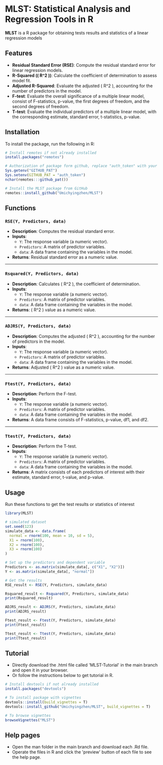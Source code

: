 # MLST: Statistical Analysis and Regression Tools in R

**MLST** is a R package for obtaining tests results and statistics of a linear regression models

## Features

- **Residual Standard Error (RSE)**: Compute the residual standard error for linear regression models.
- **R-Squared (\( R^2 \))**: Calculate the coefficient of determination to assess model fit.
- **Adjusted R-Squared**: Evaluate the adjusted \( R^2 \), accounting for the number of predictors in the model.
- **F-test**: Evaluate the overall significance of a multiple linear model, consist of F-statistics, p-value, the first degrees of freedom, and the second degrees of freedom.
- **T-test**: Evaluate the individual predictors of a multiple linear model, with the corresponding estimate, standard error, t-statistics, p-value.

## Installation

To install the package, run the following in R:

```r
# Install remotes if not already installed
install.packages("remotes")

# Authorization of package form github, replace "auth_token" with your own token
Sys.getenv("GITHUB_PAT")
Sys.setenv(GITHUB_PAT = "auth_token")
nchar(remotes:::github_pat())

# Install the MLST package from GitHub
remotes::install_github("Umichyingzhen/MLST")
```

## Functions

### `RSE(Y, Predictors, data)`
- **Description**: Computes the residual standard error.
- **Inputs**:
  - `Y`: The response variable (a numeric vector).
  - `Predictors`: A matrix of predictor variables.
  - `data`: A data frame containing the variables in the model.
- **Returns**: Residual standard error as a numeric value.

---

### `Rsquared(Y, Predictors, data)`
- **Description**: Calculates \( R^2 \), the coefficient of determination.
- **Inputs**:
  - `Y`: The response variable (a numeric vector).
  - `Predictors`: A matrix of predictor variables.
  - `data`: A data frame containing the variables in the model.
- **Returns**: \( R^2 \) value as a numeric value.

---

### `ADJRS(Y, Predictors, data)`
- **Description**: Computes the adjusted \( R^2 \), accounting for the number of predictors in the model.
- **Inputs**:
  - `Y`: The response variable (a numeric vector).
  - `Predictors`: A matrix of predictor variables.
  - `data`: A data frame containing the variables in the model.
- **Returns**: Adjusted \( R^2 \) value as a numeric value.

---

### `Ftest(Y, Predictors, data)`
- **Description**: Perform the F-test.
- **Inputs**:
  - `Y`: The response variable (a numeric vector).
  - `Predictors`: A matrix of predictor variables.
  - `data`: A data frame containing the variables in the model.
- **Returns**: A data frame consists of F-statistics, p-value, df1, and df2.

---

### `Ttest(Y, Predictors, data)`
- **Description**: Perform the T-test.
- **Inputs**:
  - `Y`: The response variable (a numeric vector).
  - `Predictors`: A matrix of predictor variables.
  - `data`: A data frame containing the variables in the model.
- **Returns**: A matrix consists of each predictors of interest with their estimate, standard error, t-value, and p-value.


## Usage

Run these functions to get the test results or statistics of interest

```r
library(MLST)

# simulated dataset
set.seed(123)
simulate_data <- data.frame(
  normal = rnorm(100, mean = 10, sd = 5),
  X1 = rnorm(100),
  X2 = rnorm(100),
  X3 = rnorm(100)
)

# Set up the predictors and dependent variable
Predictors <- as.matrix(simulate_data[, c("X1", "X2")])
Y <- as.matrix(simulate_data[, "normal"])

# Get the results
RSE_result <- RSE(Y, Predictors, simulate_data)

Rsquared_result <- Rsquared(Y, Predictors, simulate_data)
print(Rsquared_result)

ADJRS_result <- ADJRS(Y, Predictors, simulate_data)
print(ADJRS_result)

Ftest_result <- Ftest(Y, Predictors, simulate_data)
print(Ftest_result)

Ttest_result <- Ttest(Y, Predictors, simulate_data)
print(Ttest_result)
```

## Tutorial

- Directly download the .html file called 'MLST-Tutorial' in the main branch and open it in your browser.
- Or follow the instructions below to get tutorial in R.
  
```r
# Install devtools if not already installed
install.packages("devtools")

# To install package with vignettes
devtools::install(build_vignettes = T)
devtools::install_github("Umichyingzhen/MLST", build_vignettes = T)

# To browse vignettes
browseVignettes("MLST")
```

## Help pages

- Open the man folder in the main branch and download each .Rd file.
- Operate the files in R and click the 'preview' button of each file to see the help page.
